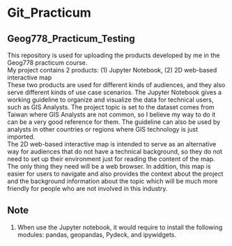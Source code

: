 # Git_Practicum
## Geog778_Practicum_Testing
<p>
  This repository is used for uploading the products developed by me in the Geog778 practicum course.<br>
  My project contains 2 products: (1) Jupyter Notebook, (2) 2D web-based interactive map <br>
  These two products are used for different kinds of audiences, and they also serve different kinds of use case scenarios. The Jupyter Notebook gives a working guideline to organize and visualize the data for technical users, such as GIS Analysts. The project topic is set to the dataset comes from Taiwan where GIS Analysts are not common, so I believe my way to do it can be a very good reference for them. The guideline can also be used by analysts in other countries or regions where GIS technology is just imported. <br>
  The 2D web-based interactive map is intended to serve as an alternative way for audiences that do not have a technical background, so they do not need to set up their environment just for reading the content of the map. The only thing they need will be a web browser. In addition, this map is easier for users to navigate and also provides the context about the project and the background information about the topic which will be much more friendly for people who are not involved in this industry.
</p>


## Note
1. When use the Jupyter notebook, it would require to install the following modules: pandas, geopandas, Pydeck, and ipywidgets.
